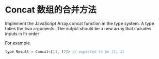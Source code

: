 # Concat 数组的合并方法

Implement the JavaScript Array.concat function in the type system. A type takes the two arguments. The output should be a new array that includes inputs in ltr order

For example

```js
type Result = Concat<[1], [2]> // expected to be [1, 2]
```
